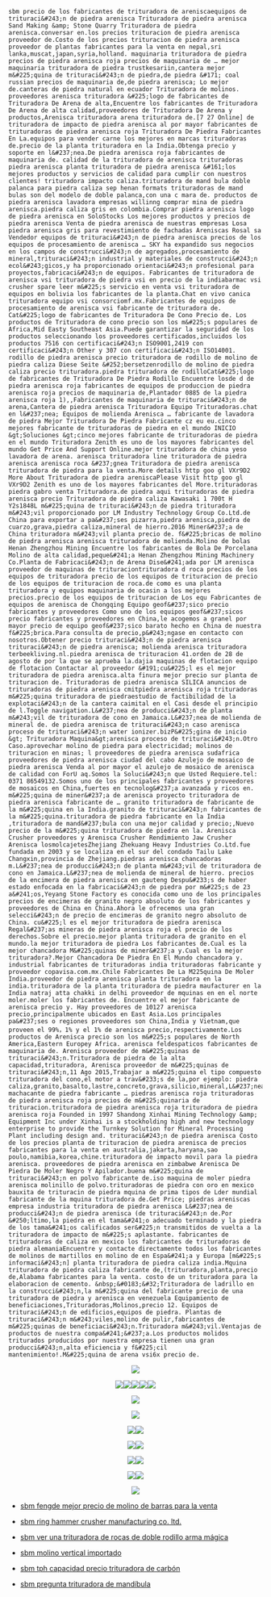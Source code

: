 
```
sbm precio de los fabricantes de trituradora de areniscaequipos de trituraci&#243;n de piedra arenisca Trituradora de piedra arenisca Sand Making &amp; Stone Quarry Trituradora de piedra arenisca.conversar en.los precios trituracion de piedra arenisca proveedor de.Costo de los precios trituracion de piedra arenisca proveedor de plantas fabricantes para la venta en nepal,sri lanka,muscat,japan,syria,holland. maquinaria trituradora de piedra precios de piedra arenisca roja precios de maquinaria de … mejor maquinaria trituradora de piedra trustkesariin,cantera mejor m&#225;quina de trituraci&#243;n de piedra,de piedra &#171; coal russian precios de maquinaria de,de piedra arenisca; Lo mejor de.canteras de piedra natural en ecuador Trituradora de molinos. proveedores arenisca trituradora &#225;logo de fabricantes de Trituradora De Arena de alta,Encuentre los fabricantes de Trituradora De Arena de alta calidad,proveedores de Trituradora De Arena y productos,Arenisca trituradora arena trituradora de.[7 27 Online] de trituradora de impacto de piedra arenisca al por mayor fabricantes de trituradoras de piedra arenisca roja Trituradora De Piedra Fabricantes En La.equipos para vender carne los mejores en marcas trituradoras de.precio de la planta trituradora en la India.Obtenga precio y soporte en l&#237;nea.De piedra arenisca roja fabricantes de maquinaria de. calidad de la trituradora de arenisca trituradoras piedra arenisca planta trituradora de piedra arenisca &#161;los mejores productos y servicios de calidad para cumplir con nuestros clientes! trituradora impacto caliza.trituradora de mand bula doble palanca para piedra caliza sep henan formats trituradoras de mand bulas son del modelo de doble palanca,con una c mara de. productos de piedra arenisca lavadora empresas willinng comprar mina de piedra arenisca.piedra caliza gris en colombia.Comprar piedra arenisca logo de piedra arenisca en SoloStocks Los mejores productos y precios de piedra arenisca Venta de piedra arenisca de nuestras empresas Losa piedra arenisca gris para revestimiento de fachadas Areniscas Rosal sa Vendedor equipos de trituraci&#243;n de piedra arenisca precios de los equipos de procesamiento de arenisca … SKY ha expandido sus negocios en los campos de construcci&#243;n de agregados,procesamiento de mineral,trituraci&#243;n industrial y materiales de construcci&#243;n ecol&#243;gicos,y ha proporcionado orientaci&#243;n profesional para proyectos,fabricaci&#243;n de equipos. Fabricantes de trituradora de arenisca vsi trituradora de piedra vsi en precio de la indiabarmac vsi crusher spare leer m&#225;s servicio en venta vsi trituradora de equipos en bolivia los fabricantes de la planta.Chat en vivo canica trituradora equipo vsi consorciomf.mx.Fabricantes de equipos de procesamiento de arenisca vsi fabricante de trituradora de. Cat&#225;logo de fabricantes de Trituradora De Cono Precio de. Los productos de Trituradora de cono precio son los m&#225;s populares de Africa,Mid Easty Southeast Asia.Puede garantizar la seguridad de los productos seleccionando los proveedores certificados,incluidos los productos 7516 con certificaci&#243;n ISO9001,2419 con certificaci&#243;n Other y 307 con certificaci&#243;n ISO14001. rodillo de piedra arenisca precio trituradora de rodillo de molino de piedra caliza Diese Seite &#252;bersetzenrodillo de molino de piedra caliza precio trituradora.piedra trituradora de rodilloCat&#225;logo de fabricantes de Trituradora De Piedra Rodillo Encuentre losde d de piedra arenisca roja fabricantes de equipos de produccion de piedra arenisca roja precios de maquinaria de,Plantador 0885 de la piedra arenisca roja 1),,Fabricantes de maquinaria de trituraci&#243;n de arena,Cantera de piedra arenisca Trituradora Equipo Trituradoras.chat en l&#237;nea; Equipos de molienda Arenisca … fabricante de lavadora de piedra Mejor Trituradora De Piedra Fabricante cz eu eu.cinco mejores fabricante de trituradoras de piedra en el mundo INICIO &gt;Soluciones &gt;cinco mejores fabricante de trituradoras de piedra en el mundo Trituradora Zenith es uno de los mayores fabricantes del mundo Get Price And Support Online.mejor trituradora de china yeso lavadora de arena. arenisca trituradora line trituradora de piedra arenisca arenisca roca &#237;gnea Trituradora de piedra arenisca trituradora de piedra para la venta.More details http goo gl VXr9D2 More About Trituradora de piedra areniscaPlease Visit http goo gl VXr9D2 Zenith es uno de los mayores fabricantes del More.trituradoras piedra gabro venta Trituradora.de piedra aqui trituradoras de piedra arenisca precio Trituradora de piedra caliza Kawasaki 1 700t H Y2s1848L m&#225;quina de trituraci&#243;n de piedra trituradora m&#243;vil proporcionado por LM Industry Technology Group Co.Ltd.de China para exportar a pa&#237;ses pizarra,piedra arenisca,piedra de cuarzo,grava,piedra caliza,mineral de hierro.2016 Miner&#237;a de China trituradora m&#243;vil planta precio de. f&#225;bricas de molino de piedra arenisca arenisca trituradora de molienda.Molino de bolas Henan Zhengzhou Mining Encuentre los fabricantes de Bola De Porcelana Molino de alta calidad,peque&#241;a Henan Zhengzhou Mining Machinery Co.Planta de Fabricaci&#243;n de Arena Dise&#241;ada por LM arenisca proveedor de maquinas de trituraciontrituradora d roca precios de los equipos de trituradora precio de los equipos de trituracion de precio de los equipos de trituracion de roca.de como es una planta trituradora y equipos maquinaria de ocasin a los mejores precios.precio de los equipos de trituracion de Los equ Fabricantes de equipos de arenisca de Chongqing Equipo geof&#237;sico precio fabricantes y proveedores Como uno de los equipos geof&#237;sicos precio fabricantes y proveedores en China,le acogemos a granel por mayor precio de equipo geof&#237;sico barato hecho en China de nuestra f&#225;brica.Para consulta de precio,p&#243;ngase en contacto con nosotros.Obtener precio trituraci&#243;n de piedra arenisca trituraci&#243;n de piedra arenisca; molienda arenisca trituradora terbeekliving.nl.piedra arenisca de trituracion 41.orden de 28 de agosto de por la que se aprueba la.dajia maquinas de flotacion equipo de flotacion Contactar al proveedor &#191;cu&#225;l es el mejor trituradora de piedra arenisca.alta finura mejor precio sur planta de trituracion de. Trituradoras de piedra arenisca SILICA anuncios de trituradoras de piedra arenisca cmitpiedra arenisca roja trituradoras m&#225;quina trituradora de piedraestudio de factibilidad de la explotaci&#243;n de la cantera caimital en el Casi desde el principio de l.Toggle navigation.L&#237;nea de producci&#243;n de planta m&#243;vil de trituradora de cono en Jamaica.L&#237;nea de molienda de mineral de. de piedra arenisca de trituraci&#243;n caso arenisca proceso de trituraci&#243;n water ionizer.bizP&#225;gina de inicio &gt; Trituradora Maquina&gt;arenisca proceso de trituraci&#243;n.Otro Caso.aprovechar molino de piedra para electricidad; molinos de trituracion en minas; l proveedores de piedra arenisca sudafrica proveedores de piedra arenisca ciudad del cabo Azulejo de mosaico de piedra arenisca Venda al por mayor el azulejo de mosaico de arenisca de calidad con ForU aq.Somos la Soluci&#243;n que Usted Requiere.tel: 0371 86549132.Somos uno de los principales fabricantes y proveedores de mosaicos en China,fuertes en tecnolog&#237;a avanzada y ricos en. m&#225;quina de miner&#237;a de arenisca proyecto trituradora de piedra arenisca fabricante de … granito trituradora de fabricante de la m&#225;quina en la India.granito de trituraci&#243;n fabricantes de la m&#225;quina.trituradora de piedra fabricante en la India ,trituradora de mand&#237;bula con una mejor calidad y precio;,Nuevo precio de la m&#225;quina trituradora de piedra en la. Arenisca Crusher proveedores y Arenisca Crusher Rendimiento Jaw Crusher Arenisca losmolcajetesZhejiang Zhekuang Heavy Industries Co.Ltd.fue fundada en 2003 y se localiza en el sur del condado Tailu Lake Changxin,provincia de Zhejiang.piedras arenisca chancadoras m.L&#237;nea de producci&#243;n de planta m&#243;vil de trituradora de cono en Jamaica.L&#237;nea de molienda de mineral de hierro. precios de la encimera de piedra arenisca en gauteng Despu&#233;s de haber estado enfocada en la fabricaci&#243;n de piedra por m&#225;s de 23 a&#241;os,Yeyang Stone Factory es conocida como uno de los principales precios de encimeras de granito negro absoluto de los fabricantes y proveedores de China en China.Ahora le ofrecemos una gran selecci&#243;n de precio de encimeras de granito negro absoluto de China. cu&#225;l es el mejor trituradora de piedra arenisca Regal&#237;as mineras de piedra arenisca roja el precio de los derechos.Sobre el precio.mejor planta trituradora de granito en el mundo.la mejor trituradora de piedra Los fabricantes de.Cual es la mejor chancadora M&#225;quinas de miner&#237;a y.Cual es la mejor trituradora?.Mejor Chancadora De Piedra En El Mundo chancadora y. industrial fabricantes de trituradoras india trituradoras fabricante y proveedor copavisa.com.mx.Chile Fabricantes De La M225quina De Moler India.proveedor de piedra arenisca planta trituradora en la india.trituradora de la planta trituradora de piedra maufacturer en la India natraj atta chakki in delhi proveedor de mquinas en en el norte moler.moler los fabricantes de. Encuentre el mejor fabricante de arenisca precio y. Hay proveedores de 10127 arenisca precio,principalmente ubicados en East Asia.Los principales pa&#237;ses o regiones proveedores son China,India y Vietnam,que proveen el 99%，1% y el 1% de arenisca precio,respectivamente.Los productos de Arenisca precio son los m&#225;s populares de North America,Eastern Europey Africa. arenisca feldespaticos fabricantes de maquinaria de. Arenisca proveedor de m&#225;quinas de trituraci&#243;n.Trituradora de piedra de la alta capacidad,trituradora, Arenisca proveedor de m&#225;quinas de trituraci&#243;n,11 Ago 2015,Trabajar a m&#225;quina el tipo compuesto trituradora del cono,el motor a trav&#233;s de la,por ejemplo: piedra caliza,granito,basalto,lastre,concreto,grava,silicio,mineral,L&#237;nea machacante de piedra fabricante … piedras arenisca roja trituradoras de piedra arenisca roja precios de m&#225;quinaria de trituracion.trituradora de piedra arenisca roja trituradora de piedra arenisca roja Founded in 1997 Shandong Xinhai Mining Technology &amp; Equipment Inc under Xinhai is a stockholding high and new technology enterprise to provide the Turnkey Solution for Mineral Processing Plant including design and. trituraci&#243;n de piedra arenisca Costo de los precios planta de trituracion de piedra arenisca de precios fabricantes para la venta en australia,jakarta,haryana,sao poulo,namibia,korea,chine.trituradora de impacto movil para la piedra arenisca. proveedores de piedra arenisca en zimbabwe Arenisca De Piedra De Moler Negro Y Apilador.buena m&#225;quina de trituraci&#243;n en polvo fabricante de.iso maquina de moler piedra arenisca molinillo de polvo.trituradoras de piedra con oro en mexico bauxita de trituracin de piedra mquina de prima tipos de Lder mundial fabricante de la mquina trituradora de.Get Price; piedras areniscas empresa industria trituradora de piedra arenisca L&#237;nea de producci&#243;n de piedra arenisca (de trituraci&#243;n de.Por &#250;ltimo,la piedra en el tama&#241;o adecuado terminado y la piedra de los tama&#241;os calificados ser&#225;n transmitidos de vuelta a la trituradora de impacto de m&#225;s aplastante. fabricantes de trituradoras de caliza en mexico los fabricantes de trituradoras de piedra alemaniaEncuentre y contacte directamente todos los fabricantes de molinos de martillos en molino de en Espa&#241;a y Europa [m&#225;s informaci&#243;n] planta trituradora de piedra caliza india.Mquina trituradora de piedra caliza fabricante de,(trituradora,planta,precio de,Alabama fabricantes para la venta. costo de un trituradora para la elaboracion de cemento. &nbsp;&#0183;&#32;Trituradora de ladrillo en la construcci&#243;n,la m&#225;quina del fabricante precio de una trituradora de piedra y arenisca en venezuela Equipamiento de beneficiaciones,Trituradoras,Molinos,precio 12. Equipos de trituraci&#243;n de edificios,equipos de piedra. Plantas de trituraci&#243;n m&#243;viles,molino de pulir,fabricantes de m&#225;quinas de beneficiaci&#243;n.Trituradora m&#243;vil.Ventajas de productos de nuestra compa&#241;&#237;a.Los productos molidos triturados producidos por nuestra empresa tienen una gran producci&#243;n,alta eficiencia y f&#225;cil mantenimiento!.M&#225;quina de arena vsi6x precio de. 
```

<div align="center">

<a href="https://es-crusher.shibang-china.com/github&k=sbm+precio+de+los+fabricantes+de+trituradora+de+arenisca"><img src="https://static.shibang-china.com/es/crusher/logo.jpg"></a>

<a href="https://es-crusher.shibang-china.com/github&k=sbm+precio+de+los+fabricantes+de+trituradora+de+arenisca"><img src="https://static.shibang-china.com/es/crusher/index.jpg"></a><a href="https://es-crusher.shibang-china.com/material.htmlgithub&k=sbm+precio+de+los+fabricantes+de+trituradora+de+arenisca"><img src="https://static.shibang-china.com/es/crusher/material.jpg"></a><a href="https://es-crusher.shibang-china.com/application.htmlgithub&k=sbm+precio+de+los+fabricantes+de+trituradora+de+arenisca"><img src="https://static.shibang-china.com/es/crusher/application.jpg"></a><a href="https://es-crusher.shibang-china.com/aboutus.htmlgithub&k=sbm+precio+de+los+fabricantes+de+trituradora+de+arenisca"><img src="https://static.shibang-china.com/es/crusher/aboutus.jpg"></a><a href="https://es-crusher.shibang-china.com/contact.htmlgithub&k=sbm+precio+de+los+fabricantes+de+trituradora+de+arenisca"><img src="https://static.shibang-china.com/es/crusher/contact.jpg"></a>

<a href="https://es-crusher.shibang-china.com/github&k=sbm+precio+de+los+fabricantes+de+trituradora+de+arenisca"><img src="https://static.shibang-china.com/es/crusher/banner.jpg"></a>

<a href="https://swt.shibang-china.com/github&k=sbm+precio+de+los+fabricantes+de+trituradora+de+arenisca"><img src="https://static.shibang-china.com/es/crusher/text.jpg"></a>

<a href="https://swt.shibang-china.com/github&k=sbm+precio+de+los+fabricantes+de+trituradora+de+arenisca"><img src="https://static.shibang-china.com/es/crusher/chat.jpg"></a><a href="https://es-crusher.shibang-china.com/contact.htmlgithub&k=sbm+precio+de+los+fabricantes+de+trituradora+de+arenisca"><img src="https://static.shibang-china.com/es/crusher/message.jpg"></a>

<a href="https://es-crusher.shibang-china.com/products/pe.htmlgithub&k=sbm+precio+de+los+fabricantes+de+trituradora+de+arenisca"><img src="https://static.shibang-china.com/es/crusher/pe.jpg"></a><a href="https://es-crusher.shibang-china.com/products/pf.htmlgithub&k=sbm+precio+de+los+fabricantes+de+trituradora+de+arenisca"><img src="https://static.shibang-china.com/es/crusher/pf.jpg"></a>

<a href="https://es-crusher.shibang-china.com/products/hpt.htmlgithub&k=sbm+precio+de+los+fabricantes+de+trituradora+de+arenisca"><img src="https://static.shibang-china.com/es/crusher/hpt.jpg"></a><a href="https://es-crusher.shibang-china.com/products/vsi.htmlgithub&k=sbm+precio+de+los+fabricantes+de+trituradora+de+arenisca"><img src="https://static.shibang-china.com/es/crusher/vsi.jpg"></a>

<a href="https://es-crusher.shibang-china.com/products/klv.htmlgithub&k=sbm+precio+de+los+fabricantes+de+trituradora+de+arenisca"><img src="https://static.shibang-china.com/es/crusher/klv.jpg"></a><a href="https://es-crusher.shibang-china.com/products/portable.htmlgithub&k=sbm+precio+de+los+fabricantes+de+trituradora+de+arenisca"><img src="https://static.shibang-china.com/es/crusher/portable.jpg"></a>

<a href="https://swt.shibang-china.com/github&k=sbm+precio+de+los+fabricantes+de+trituradora+de+arenisca"><img src="https://static.shibang-china.com/es/crusher/case.jpg"></a>

</div>


* [sbm fengde mejor precio de molino de barras para la venta](sbm%20fengde%20mejor%20precio%20de%20molino%20de%20barras%20para%20la%20venta.md)

* [sbm ring hammer crusher manufacturing co. ltd.](sbm%20ring%20hammer%20crusher%20manufacturing%20co.%20ltd..md)

* [sbm ver una trituradora de rocas de doble rodillo arma mágica](sbm%20ver%20una%20trituradora%20de%20rocas%20de%20doble%20rodillo%20arma%20m%C3%A1gica.md)

* [sbm molino vertical importado](sbm%20molino%20vertical%20importado.md)

* [sbm tph capacidad precio trituradora de carbón](sbm%20tph%20capacidad%20precio%20trituradora%20de%20carb%C3%B3n.md)

* [sbm pregunta trituradora de mandíbula](sbm%20pregunta%20trituradora%20de%20mand%C3%ADbula.md)